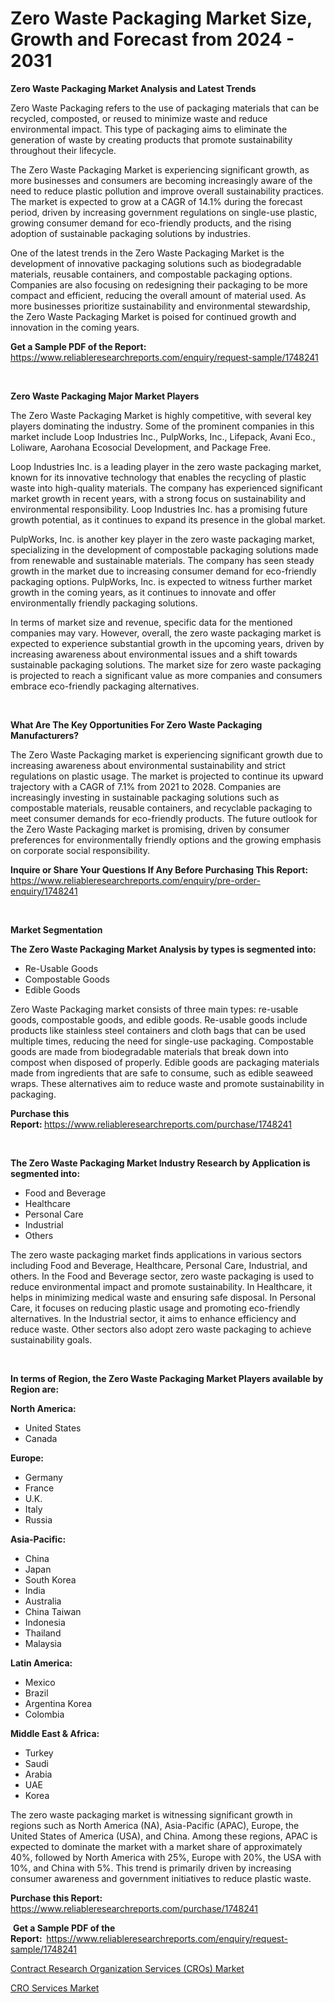 <p><h1>Zero Waste Packaging Market Size, Growth and Forecast from 2024 - 2031</h1></p><p><strong>Zero Waste Packaging Market Analysis and Latest Trends</strong></p>
<p><p>Zero Waste Packaging refers to the use of packaging materials that can be recycled, composted, or reused to minimize waste and reduce environmental impact. This type of packaging aims to eliminate the generation of waste by creating products that promote sustainability throughout their lifecycle.</p><p>The Zero Waste Packaging Market is experiencing significant growth, as more businesses and consumers are becoming increasingly aware of the need to reduce plastic pollution and improve overall sustainability practices. The market is expected to grow at a CAGR of 14.1% during the forecast period, driven by increasing government regulations on single-use plastic, growing consumer demand for eco-friendly products, and the rising adoption of sustainable packaging solutions by industries.</p><p>One of the latest trends in the Zero Waste Packaging Market is the development of innovative packaging solutions such as biodegradable materials, reusable containers, and compostable packaging options. Companies are also focusing on redesigning their packaging to be more compact and efficient, reducing the overall amount of material used. As more businesses prioritize sustainability and environmental stewardship, the Zero Waste Packaging Market is poised for continued growth and innovation in the coming years.</p></p>
<p><strong>Get a Sample PDF of the Report:&nbsp;</strong> <a href="https://www.reliableresearchreports.com/enquiry/request-sample/1748241">https://www.reliableresearchreports.com/enquiry/request-sample/1748241</a></p>
<p>&nbsp;</p>
<p><strong>Zero Waste Packaging Major Market Players</strong></p>
<p><p>The Zero Waste Packaging Market is highly competitive, with several key players dominating the industry. Some of the prominent companies in this market include Loop Industries Inc., PulpWorks, Inc., Lifepack, Avani Eco., Loliware, Aarohana Ecosocial Development, and Package Free.</p><p>Loop Industries Inc. is a leading player in the zero waste packaging market, known for its innovative technology that enables the recycling of plastic waste into high-quality materials. The company has experienced significant market growth in recent years, with a strong focus on sustainability and environmental responsibility. Loop Industries Inc. has a promising future growth potential, as it continues to expand its presence in the global market.</p><p>PulpWorks, Inc. is another key player in the zero waste packaging market, specializing in the development of compostable packaging solutions made from renewable and sustainable materials. The company has seen steady growth in the market due to increasing consumer demand for eco-friendly packaging options. PulpWorks, Inc. is expected to witness further market growth in the coming years, as it continues to innovate and offer environmentally friendly packaging solutions.</p><p>In terms of market size and revenue, specific data for the mentioned companies may vary. However, overall, the zero waste packaging market is expected to experience substantial growth in the upcoming years, driven by increasing awareness about environmental issues and a shift towards sustainable packaging solutions. The market size for zero waste packaging is projected to reach a significant value as more companies and consumers embrace eco-friendly packaging alternatives.</p></p>
<p>&nbsp;</p>
<p><strong>What Are The Key Opportunities For Zero Waste Packaging Manufacturers?</strong></p>
<p><p>The Zero Waste Packaging market is experiencing significant growth due to increasing awareness about environmental sustainability and strict regulations on plastic usage. The market is projected to continue its upward trajectory with a CAGR of 7.1% from 2021 to 2028. Companies are increasingly investing in sustainable packaging solutions such as compostable materials, reusable containers, and recyclable packaging to meet consumer demands for eco-friendly products. The future outlook for the Zero Waste Packaging market is promising, driven by consumer preferences for environmentally friendly options and the growing emphasis on corporate social responsibility.</p></p>
<p><strong>Inquire or Share Your Questions If Any Before Purchasing This Report:</strong> <a href="https://www.reliableresearchreports.com/enquiry/pre-order-enquiry/1748241">https://www.reliableresearchreports.com/enquiry/pre-order-enquiry/1748241</a></p>
<p>&nbsp;</p>
<p><strong>Market Segmentation</strong></p>
<p><strong>The Zero Waste Packaging Market Analysis by types is segmented into:</strong></p>
<p><ul><li>Re-Usable Goods</li><li>Compostable Goods</li><li>Edible Goods</li></ul></p>
<p><p>Zero Waste Packaging market consists of three main types: re-usable goods, compostable goods, and edible goods. Re-usable goods include products like stainless steel containers and cloth bags that can be used multiple times, reducing the need for single-use packaging. Compostable goods are made from biodegradable materials that break down into compost when disposed of properly. Edible goods are packaging materials made from ingredients that are safe to consume, such as edible seaweed wraps. These alternatives aim to reduce waste and promote sustainability in packaging.</p></p>
<p><strong>Purchase this Report:&nbsp;</strong><a href="https://www.reliableresearchreports.com/purchase/1748241">https://www.reliableresearchreports.com/purchase/1748241</a></p>
<p>&nbsp;</p>
<p><strong>The Zero Waste Packaging Market Industry Research by Application is segmented into:</strong></p>
<p><ul><li>Food and Beverage</li><li>Healthcare</li><li>Personal Care</li><li>Industrial</li><li>Others</li></ul></p>
<p><p>The zero waste packaging market finds applications in various sectors including Food and Beverage, Healthcare, Personal Care, Industrial, and others. In the Food and Beverage sector, zero waste packaging is used to reduce environmental impact and promote sustainability. In Healthcare, it helps in minimizing medical waste and ensuring safe disposal. In Personal Care, it focuses on reducing plastic usage and promoting eco-friendly alternatives. In the Industrial sector, it aims to enhance efficiency and reduce waste. Other sectors also adopt zero waste packaging to achieve sustainability goals.</p></p>
<p>&nbsp;</p>
<p><strong>In terms of Region, the Zero Waste Packaging Market Players available by Region are:</strong></p>
<p>
    <p> <strong> North America: </strong>
        <ul>
            <li>United States</li>
            <li>Canada</li>
        </ul>
        </p> 
    <p> <strong> Europe: </strong>
        <ul>
            <li>Germany</li>
            <li>France</li>
            <li>U.K.</li>
            <li>Italy</li>
            <li>Russia</li>
        </ul>
        </p> 
    <p> <strong> Asia-Pacific: </strong>
        <ul>
            <li>China</li>
            <li>Japan</li>
            <li>South Korea</li>
            <li>India</li>
            <li>Australia</li>
            <li>China Taiwan</li>
            <li>Indonesia</li>
            <li>Thailand</li>
            <li>Malaysia</li>
        </ul>
        </p> 
    <p> <strong> Latin America: </strong>
        <ul>
            <li>Mexico</li>
            <li>Brazil</li>
            <li>Argentina Korea</li>
            <li>Colombia</li>
        </ul>
        </p> 
    <p> <strong> Middle East & Africa: </strong>
        <ul>
            <li>Turkey</li>
            <li>Saudi</li>
            <li>Arabia</li>
            <li>UAE</li>
            <li>Korea</li>
        </ul>
    </p>
    </p>
<p><p>The zero waste packaging market is witnessing significant growth in regions such as North America (NA), Asia-Pacific (APAC), Europe, the United States of America (USA), and China. Among these regions, APAC is expected to dominate the market with a market share of approximately 40%, followed by North America with 25%, Europe with 20%, the USA with 10%, and China with 5%. This trend is primarily driven by increasing consumer awareness and government initiatives to reduce plastic waste.</p></p>
<p><strong>Purchase this Report: </strong><a href="https://www.reliableresearchreports.com/purchase/1748241">https://www.reliableresearchreports.com/purchase/1748241</a></p>
<p>&nbsp;<strong>Get a Sample PDF of the Report:&nbsp;&nbsp;</strong><a href="https://www.reliableresearchreports.com/enquiry/request-sample/1748241">https://www.reliableresearchreports.com/enquiry/request-sample/1748241</a></p>
<p><strong></strong></p>
<p><p><a href="https://faithful-glue-af3.notion.site/Contract-Research-Organization-Services-CROs-Market-Size-Market-Share-and-Global-Market-Analysis--34107770f39b494f829ef04629a250d2">Contract Research Organization Services (CROs) Market</a></p><p><a href="https://angry-finch-aaf.notion.site/Global-CRO-Services-Market-by-Types-Applications-and-Major-Players-with-Regional-Growth-Rate-Anal-350c94dca3f04d65a8035aa79186b1a0">CRO Services Market</a></p></p>